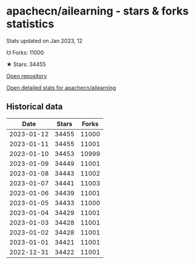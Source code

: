 # apachecn/ailearning - stars & forks statistics

Stats updated on Jan 2023, 12

☋ Forks: 11000

★ Stars: 34455

[Open repository](https://github.com/apachecn/ailearning)

[Open detailed stats for apachecn/ailearning](https://reviewgithub.com/rep/apachecn/ailearning)

## Historical data
| Date | Stars | Forks |
|------|-------|-------|
| 2023-01-12 | 34455 | 11000 | 
| 2023-01-11 | 34455 | 11001 | 
| 2023-01-10 | 34453 | 10999 | 
| 2023-01-09 | 34449 | 11001 | 
| 2023-01-08 | 34443 | 11002 | 
| 2023-01-07 | 34441 | 11003 | 
| 2023-01-06 | 34439 | 11001 | 
| 2023-01-05 | 34433 | 11000 | 
| 2023-01-04 | 34429 | 11001 | 
| 2023-01-03 | 34428 | 11001 | 
| 2023-01-02 | 34428 | 11001 | 
| 2023-01-01 | 34421 | 11001 | 
| 2022-12-31 | 34422 | 11001 | 

